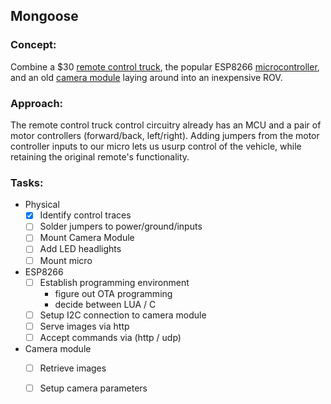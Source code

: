 ## Mongoose

### Concept:

Combine a $30 [remote control truck], the popular ESP8266 [microcontroller], and
an old [camera module] laying around into an inexpensive ROV.

### Approach:

The remote control truck control circuitry already has an MCU and a pair of
motor controllers (forward/back, left/right). Adding jumpers from the motor
controller inputs to our micro lets us usurp control of the vehicle, while
retaining the original remote's functionality.

### Tasks:

* Physical
  - [x] Identify control traces
  - [ ] Solder jumpers to power/ground/inputs
  - [ ] Mount Camera Module
  - [ ] Add LED headlights
  - [ ] Mount micro
* ESP8266
  - [ ] Establish programming environment
    * figure out OTA programming
    * decide between LUA / C
  - [ ] Setup I2C connection to camera module
  - [ ] Serve images via http
  - [ ] Accept commands via (http / udp)
* Camera module
  - [ ] Retrieve images
  - [ ] Setup camera parameters



[remote control truck]: https://www.amazon.com/gp/product/B00Y53XH9O
[microcontroller]: https://www.amazon.com/gp/product/B010O1G1ES
[camera module]: https://www.amazon.com/Arducam-Megapixels-OV7670-640x480-Compatiable/dp/B013JRXG24
